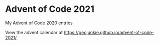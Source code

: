 # Advent of Code 2021
My Advent of Code 2020 entries

View the advent calendar at https://geojunkie.github.io/advent-of-code-2021/
